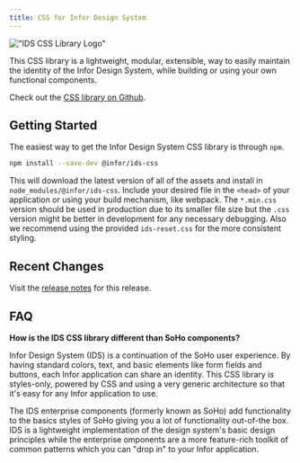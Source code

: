 ```yaml
---
title: CSS for Infor Design System
---
```


!["IDS CSS Library Logo"](https://ids-com.s3.amazonaws.com/images/css-lib.original.png#logo-float-right)

This CSS library is a lightweight, modular, extensible, way to easily maintain the identity of the Infor Design System, while building or using your own functional components.

Check out the [CSS library on Github](https://github.com/infor-design/css).

## Getting Started

The easiest way to get the Infor Design System CSS library is through `npm`.

```sh
npm install --save-dev @infor/ids-css
```

This will download the latest version of all of the assets and install in `node_modules/@infor/ids-css`. Include your desired file in the `<head>` of your application or using your build mechanism, like webpack. The `*.min.css` version should be used in production due to its smaller file size but the `.css` version might be better in development for any necessary debugging. Also we recommend using the provided `ids-reset.css` for the more consistent styling.

## Recent Changes

Visit the [release notes](./release-notes.html) for this release.

## FAQ

**How is the IDS CSS library different than SoHo components?**

Infor Design System (IDS) is a continuation of the SoHo user experience. By having standard colors, text, and basic elements like form fields and buttons, each Infor application can share an identity. This CSS library is styles-only, powered by CSS and using a very generic architecture so that it's easy for any Infor application to use.

The IDS enterprise components (formerly known as SoHo) add functionality to the basics styles of SoHo giving you a lot of functionality out-of-the box. IDS is a lightweight implementation of the design system's basic design principles while the enterprise omponents are a more feature-rich toolkit of common patterns which you can "drop in" to your Infor application.
